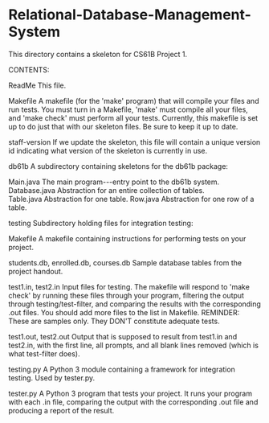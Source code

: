 # Relational-Database-Management-System
This directory contains a skeleton for CS61B Project 1.

CONTENTS:

ReadMe                  This file.
        
Makefile                A makefile (for the 'make' program) that will compile
                        your files and run tests.  You must turn in a Makefile,
                        'make' must compile all your files, and 
                        'make check' must perform all your tests.  Currently,
                        this makefile is set up to do just that with our
                        skeleton files.  Be sure to keep it up to date.

staff-version           If we update the skeleton, this file will contain a
                        unique version id indicating what version of the
                        skeleton is currently in use.


db61b                   A subdirectory containing skeletons for the 
                        db61b package:

  Main.java             The main program---entry point to the db61b system.
  Database.java         Abstraction for an entire collection of tables.  
  Table.java            Abstraction for one table.
  Row.java              Abstraction for one row of a table.

testing                 Subdirectory holding files for integration testing:

  Makefile              A makefile containing instructions for performing
                        tests on your project.

  students.db, enrolled.db, courses.db
                        Sample database tables from the project handout.

  test1.in, test2.in    Input files for testing.  The makefile will respond
                        to 'make check' by running these files through your
                        program, filtering the output through 
                        testing/test-filter, and comparing the results with 
                        the corresponding .out files.  You should add more 
                        files to the list in Makefile.
                        REMINDER: These are samples only.  They DON'T 
                        constitute adequate tests.

  test1.out, test2.out  Output that is supposed to result from test1.in
                        and test2.in, with the first line, all prompts,
                        and all blank lines removed (which is what 
                        test-filter does).

  testing.py            A Python 3 module containing a framework for integration
                        testing.   Used by tester.py.

  tester.py             A Python 3 program that tests your project.  It runs
                        your program with each .in file, comparing the output
                        with the corresponding .out file and producing a report
                        of the result.

